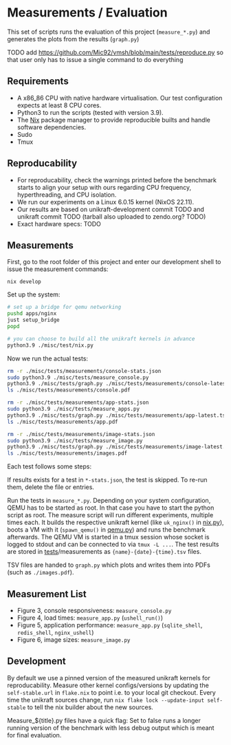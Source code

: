 # Measurements / Evaluation

This set of scripts runs the evaluation of this project (`measure_*.py`) and generates the plots from the results (`graph.py`)

TODO add https://github.com/Mic92/vmsh/blob/main/tests/reproduce.py so that user only has to issue a single command to do everything


## Requirements

- A x86_86 CPU with native hardware virtualisation. Our test configuration expects at least 8 CPU cores.
- Python3 to run the scripts (tested with version 3.9).
- The [Nix](https://nixos.org/download.html) package manager to provide reproducible builts and handle software dependencies.
- Sudo
- Tmux


## Reproducability

- For reproducability, check the warnings printed before the benchmark starts to align your setup with ours regarding CPU frequency, hyperthreading, and CPU isolation.
- We run our experiments on a Linux 6.0.15 kernel (NixOS 22.11).
- Our results are based on unikraft-development commit TODO and unikraft commit TODO (tarball also uploaded to zendo.org? TODO)
- Exact hardware specs: TODO


## Measurements

First, go to the root folder of this project and enter our development shell to issue the measurement commands:

```
nix develop
```

Set up the system:

```bash
# set up a bridge for qemu networking
pushd apps/nginx
just setup_bridge
popd

# you can choose to build all the unikraft kernels in advance
python3.9 ./misc/test/nix.py
```

Now we run the actual tests:

```bash
rm -r ./misc/tests/measurements/console-stats.json
sudo python3.9 ./misc/tests/measure_console.py
python3.9 ./misc/tests/graph.py ./misc/tests/measurements/console-latest.tsv
ls ./misc/tests/measurements/console.pdf

rm -r ./misc/tests/measurements/app-stats.json
sudo python3.9 ./misc/tests/measure_apps.py
python3.9 ./misc/tests/graph.py ./misc/tests/measurements/app-latest.tsv
ls ./misc/tests/measurements/app.pdf

rm -r ./misc/tests/measurements/image-stats.json
sudo python3.9 ./misc/tests/measure_image.py
python3.9 ./misc/tests/graph.py ./misc/tests/measurements/image-latest.tsv
ls ./misc/tests/measurements/images.pdf
```

Each test follows some steps:

If results exists for a test in `*-stats.json`, the test is skipped. To re-run them, delete the file or entries.

Run the tests in `measure_*.py`. 
Depending on your system configuration, QEMU has to be started as root. 
In that case you have to start the python script as root. 
The measure script will run different experiments, multiple times each. 
It builds the respective unikraft kernel (like `uk_nginx()` in [nix.py](./nix.py)), boots a VM with it (`spawn_qemu()` in [qemu.py](./qemy.py)) and runs the benchmark afterwards. 
The QEMU VM is started in a tmux session whose socket is logged to stdout and can be connected to via `tmux -L ...`.
The test results are stored in [tests](./.)/measurements as `{name}-{date}-{time}.tsv` files. 

TSV files are handed to `graph.py` which plots and writes them into PDFs (such as `./images.pdf`).


## Measurement List

- Figure 3, console responsiveness: `measure_console.py`
- Figure 4, load times: `measure_app.py` (`ushell_run()`)
- Figure 5, application performance: `measure_app.py` (`sqlite_shell`, `redis_shell`, `nginx_ushell`)
- Figure 6, image sizes: `measure_image.py`


## Development

By default we use a pinned version of the measured unikraft kernels for reproducability. 
Measure other kernel configs/versions by updating the `self-stable.url` in `flake.nix` to point i.e. to your local git checkout. Every time the unikraft sources change, run `nix flake lock --update-input self-stable` to tell the nix builder about the new sources.

Measure_${title}.py files have a quick flag: Set to false runs a longer running version of the benchmark with less debug output which is meant for final evaluation.
